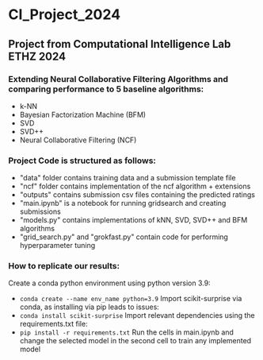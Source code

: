 # CI_Project_2024
## Project from Computational Intelligence Lab ETHZ 2024

### Extending Neural Collaborative Filtering Algorithms and comparing performance to 5 baseline algorithms:

- k-NN
- Bayesian Factorization Machine (BFM)
- SVD
- SVD++
- Neural Collaborative Filtering (NCF)


### Project Code is structured as follows:

- "data" folder contains training data and a submission template file
- "ncf" folder contains implementation of the ncf algorithm + extensions
- "outputs" contains submission csv files containing the predicted ratings
- "main.ipynb" is a notebook for running gridsearch and creating submissions
- "models.py" contains implementations of kNN, SVD, SVD++ and BFM algorithms
- "grid_search.py" and "grokfast.py" contain code for performing hyperparameter tuning

### How to replicate our results:

Create a conda python environment using python version 3.9:
- `conda create --name env_name python=3.9`
Import scikit-surprise via conda, as installing via pip leads to issues:
- `conda install scikit-surprise`
Import relevant dependencies using the requirements.txt file:
- `pip install -r requirements.txt`
Run the cells in main.ipynb and change the selected model in the second cell to train any implemented model



